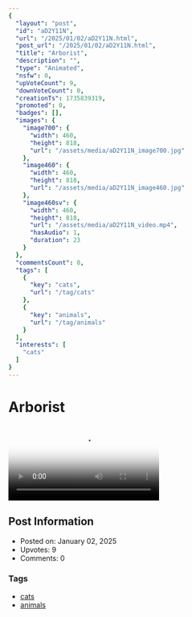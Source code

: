 ```yaml
---
{
  "layout": "post",
  "id": "aD2Y11N",
  "url": "/2025/01/02/aD2Y11N.html",
  "post_url": "/2025/01/02/aD2Y11N.html",
  "title": "Arborist",
  "description": "",
  "type": "Animated",
  "nsfw": 0,
  "upVoteCount": 9,
  "downVoteCount": 0,
  "creationTs": 1735839319,
  "promoted": 0,
  "badges": [],
  "images": {
    "image700": {
      "width": 460,
      "height": 818,
      "url": "/assets/media/aD2Y11N_image700.jpg"
    },
    "image460": {
      "width": 460,
      "height": 818,
      "url": "/assets/media/aD2Y11N_image460.jpg"
    },
    "image460sv": {
      "width": 460,
      "height": 818,
      "url": "/assets/media/aD2Y11N_video.mp4",
      "hasAudio": 1,
      "duration": 23
    }
  },
  "commentsCount": 0,
  "tags": [
    {
      "key": "cats",
      "url": "/tag/cats"
    },
    {
      "key": "animals",
      "url": "/tag/animals"
    }
  ],
  "interests": [
    "cats"
  ]
}
---
```


# Arborist

<video controls playsinline loop poster="/assets/media/aD2Y11N_image460.jpg">
  <source src="/assets/media/aD2Y11N_video.mp4" type="video/mp4">
  Your browser does not support the video tag.
</video>

## Post Information

- Posted on: January 02, 2025
- Upvotes: 9
- Comments: 0

### Tags

- [cats](/tag/cats)
- [animals](/tag/animals)
